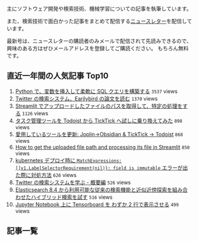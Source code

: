 主にソフトウェア開発や検索技術、機械学習についての記事を執筆しています。

また、検索技術で面白かった記事をまとめて配信する[ニュースレター](https://searchengineeringnewsletter.substack.com/)を配信しています。

最新号は、ニュースレターの購読者のみメールで配信されて先読みできるので、興味のある方はぜひメールアドレスを登録してご購読ください。
もちろん無料です。

## 直近一年間の人気記事 Top10

1. [Python で、変数を挿入して柔軟に SQL クエリを構築する](/posts/2021-04-29/) `3537` views
1. [Twitter の検索システム、Earilybird の論文を読む](/posts/2023-04-29-0030/) `1370` views
1. [Streamlit でアップロードしたファイルのパスを取得して、特定の処理をする](/posts/2021-07-08/) `1126` views
1. [タスク管理ツールを Todoist から TickTick へ試しに乗り換えてみた](/posts/2022-03-13/) `898` views
1. [愛用しているツールを更新: Joplin→Obsidian & TickTick → Todoist](/posts/2022-06-03-2133/) `868` views
1. [How to get the uploaded file path and processing its file in Streamlit](/posts/2021-07-09/) `850` views
1. [kubernetes デプロイ時に `MatchExpressions:[]v1.LabelSelectorRequirement(nil)}: field is immutable` エラーが出た際に対処方法](/posts/2021-12-02/) `626` views
1. [Twitter の検索システムを学ぶ - 概要編](/posts/2023-04-17-2252/) `526` views
1. [Elasticsearch 8.4 から利用可能な従来の検索機能と近似近傍探索を組み合わせたハイブリッド検索を試す](/posts/2022-10-29-2337/) `516` views
1. [Jupyter Notebook 上に Tensorboard を わずか 2 行で表示させる](/posts/2019-09-25/) `499` views

## 記事一覧
